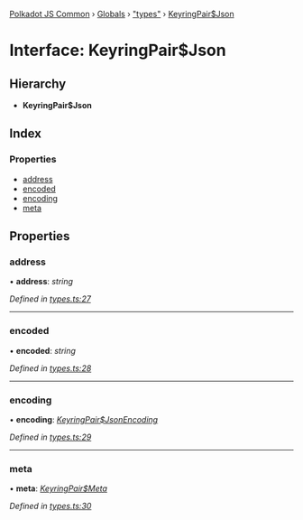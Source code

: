 [Polkadot JS Common](../README.md) › [Globals](../globals.md) › ["types"](../modules/_types_.md) › [KeyringPair$Json](_types_.keyringpair_json.md)

# Interface: KeyringPair$Json

## Hierarchy

* **KeyringPair$Json**

## Index

### Properties

* [address](_types_.keyringpair_json.md#address)
* [encoded](_types_.keyringpair_json.md#encoded)
* [encoding](_types_.keyringpair_json.md#encoding)
* [meta](_types_.keyringpair_json.md#meta)

## Properties

###  address

• **address**: *string*

*Defined in [types.ts:27](https://github.com/polkadot-js/common/blob/60a9866a/packages/keyring/src/types.ts#L27)*

___

###  encoded

• **encoded**: *string*

*Defined in [types.ts:28](https://github.com/polkadot-js/common/blob/60a9866a/packages/keyring/src/types.ts#L28)*

___

###  encoding

• **encoding**: *[KeyringPair$JsonEncoding](_types_.keyringpair_jsonencoding.md)*

*Defined in [types.ts:29](https://github.com/polkadot-js/common/blob/60a9866a/packages/keyring/src/types.ts#L29)*

___

###  meta

• **meta**: *[KeyringPair$Meta](_types_.keyringpair_meta.md)*

*Defined in [types.ts:30](https://github.com/polkadot-js/common/blob/60a9866a/packages/keyring/src/types.ts#L30)*
